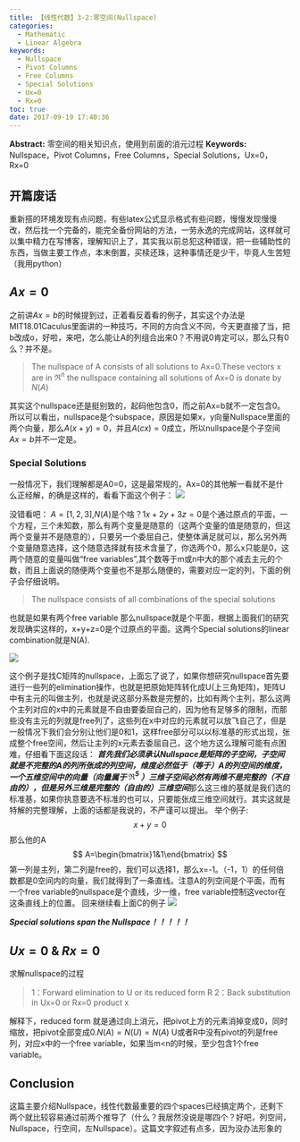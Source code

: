 ```yaml
---
title: 【线性代数】3-2:零空间(Nullspace)
categories:
  - Mathematic
  - Linear Algebra
keywords:
  - Nullspace
  - Pivot Columns
  - Free Columns
  - Special Solutions
  - Ux=0
  - Rx=0
toc: true
date: 2017-09-19 17:40:36
---
```


**Abstract:** 零空间的相关知识点，使用到前面的消元过程
**Keywords:** Nullspace，Pivot Columns，Free Columns，Special Solutions，Ux=0，Rx=0

<!--more-->

## 开篇废话
重新搭的环境发现有点问题，有些latex公式显示格式有些问题，慢慢发现慢慢改，然后找一个完备的，能完全备份网站的方法，一劳永逸的完成网站，这样就可以集中精力在写博客，理解知识上了，其实我以前总犯这种错误，把一些辅助性的东西，当做主要工作点，本末倒置，买椟还珠，这种事情还是少干，毕竟人生苦短（我用python）

## $Ax=0$
之前讲$Ax=b$的时候提到过，正着看反着看的例子，其实这个办法是MIT18.01Caculus里面讲的一种技巧，不同的方向含义不同，今天更直接了当，把b改成o，好啦，来吧，怎么能让A的列组合出来0？不用说0肯定可以，那么只有0么？并不是。
>The nullspace of A consists of all solutions to Ax=0.These vectors x are in $\Re^n$ the nullspace containing all solutions of Ax=0 is donate by $N(A)$

其实这个nullspace还是挺别致的，起码他包含0，而之前Ax=b就不一定包含0。所以可以看出，nullspace是个subspace，原因是如果x，y向量Nullspace里面的两个向量，那么$A(x+y)=0$，并且$A(cx)=0$成立，所以nullspace是个子空间 $Ax=b$并不一定是。
### Special Solutions
一般情况下，我们理解都是A0=0，这是最常规的，Ax=0的其他解一看就不是什么正经解，的确是这样的，看看下面这个例子：
![](https://tony4ai-1251394096.cos.ap-hongkong.myqcloud.com/blog_images/Math-Linear-Algebra-Chapter-3-2/例子1.png)

没错看吧：
$A=[1,2,3]$,$N(A)$是个啥？$1x+2y+3z=0$是个通过原点的平面，一个方程，三个未知数，那么有两个变量是随意的（这两个变量的值是随意的，但这两个变量并不是随意的），只要另一个委屈自己，使整体满足就可以，那么另外两个变量随意选择，这个随意选择就有技术含量了，你选两个0，那么x只能是0，这两个随意的变量叫做“free variables”,其个数等于m或n中大的那个减去主元的个数，而且上面说的随便两个变量也不是那么随便的，需要对应一定的列，下面的例子会仔细说明。

>The nullspace consists of all combinations of the special solutions

也就是如果有两个free variable 那么nullspace就是个平面，根据上面我们的研究发现确实这样的，x+y+z=0是个过原点的平面。这两个Special solutions的linear combination就是N(A).

![](https://tony4ai-1251394096.cos.ap-hongkong.myqcloud.com/blog_images/Math-Linear-Algebra-Chapter-3-2/又一个例子.png)

这个例子是找C矩阵的nullspace，上面忘了说了，如果你想研究nullspace首先要进行一些列的elimination操作，也就是把原始矩阵转化成U(上三角矩阵)，矩阵U中有主元的叫做主列，也就是说这部分系数是完整的，比如有两个主列，那么这两个主列对应的x中的元素就是不自由要委屈自己的，因为他有足够多的限制，而那些没有主元的列就是free列了，这些列在x中对应的元素就可以放飞自己了，但是一般情况下我们会分别让他们是0和1，这样free部分可以以标准基的形式出现，张成整个free空间，然后让主列的x元素去委屈自己，这个地方这么理解可能有点困难，仔细看下面这段话：
***首先我们必须承认Nullspace是矩阵的子空间，子空间就是不完整的A的列所张成的列空间，维度必然低于（等于）A的列空间的维度，一个五维空间中的向量（向量属于 $\Re^5$ ）三维子空间必然有两维不是完整的（不自由的），但是另外三维是完整的（自由的）三维空间***那么这三维的基就是我们选的标准基，如果你执意要选不标准的也可以，只要能张成三维空间就行。其实这就是特解的完整理解，上面的话都是我说的，不严谨可以提出。
举个例子:
$$
x+y=0
$$
那么他的A
$$
A=\begin{bmatrix}1&1\end{bmatrix}
$$
第一列是主列，第二列是free的，我们可以选择1，那么x=-1。（-1，1）的任何倍数都是0空间内的向量，我们就得到了一条直线。注意A的列空间是个平面，而有一个free variable的nullspace是个直线，少一维，free variable控制这vector在这条直线上的位置。
回来继续看上面C的例子
![](https://tony4ai-1251394096.cos.ap-hongkong.myqcloud.com/blog_images/Math-Linear-Algebra-Chapter-3-2/例子的解.png)

***Special solutions span the Nullspace！！！！！***
## $Ux=0$ & $Rx=0$
求解nullspace的过程
>1：Forward elimination to U or its reduced form R
>2：Back substitution in Ux=0 or Rx=0 product x


解释下，reduced form 就是通过向上消元，把pivot上方的元素消掉变成0，同时缩放，把pivot全部变成0.$N(A)=N(U)=N(A)$
U或者R中没有pivot的列是free列，对应x中的一个free variable，如果当m<n的时候，至少包含1个free variable。

## Conclusion
这篇主要介绍Nullspace，线性代数最重要的四个spaces已经搞定两个，还剩下两个就比较容易通过前两个推导了（什么？我居然没说是哪四个？好吧，列空间，Nullspace，行空间，左Nullspace）。这篇文字叙述有点多，因为没办法形象的
